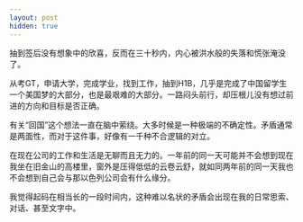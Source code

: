 ```yaml
---
layout: post
hidden: true
---
```

抽到签后没有想象中的欣喜，反而在三十秒内，内心被洪水般的失落和慌张淹没了。

从考GT，申请大学，完成学业，找到工作，抽到H1B，几乎是完成了中国留学生一个美国梦的大部分，也是最艰难的大部分。一路闷头前行，却压根儿没有想过前进的方向和目标是否正确。

有关“回国”这个想法一直在脑中萦绕。大多时候是一种极端的不确定性。矛盾通常是两面性，而对于这件事，好像有一千种不合逻辑的对立。

在现在公司的工作和生活是无聊而且无力的。一年前的同一天可能并不会想到现在我坐在旧金山的高楼里，窗外是压得低低的云卷云舒，就如同两年前的同一天我也不会想到自己会与那以色列公司会有什么缘分。

我觉得起码在相当长的一段时间内，这种难以名状的矛盾会出现在我的日常思索、对话、甚至文字中。